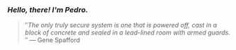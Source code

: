 ### *Hello, there! I'm Pedro.*
> ″*The only truly secure system is one that is powered off, cast in a block of concrete and sealed in a lead-lined room with armed guards.*″
 — Gene Spafford
